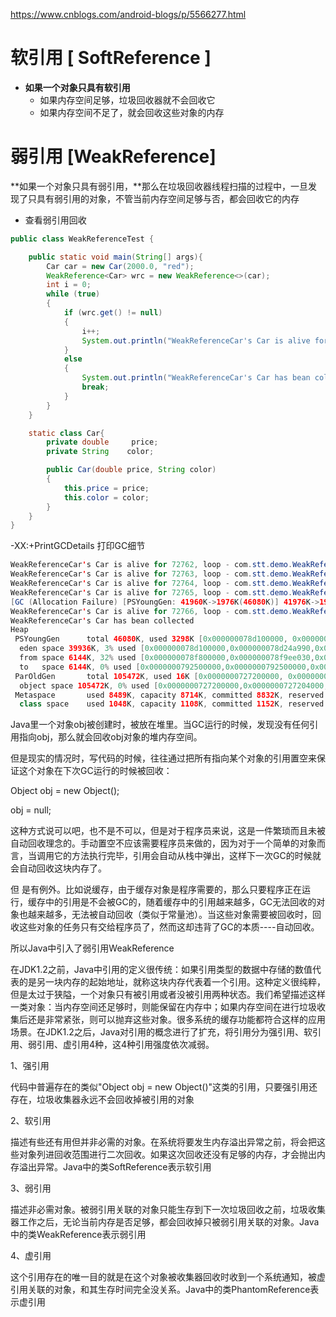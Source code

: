  https://www.cnblogs.com/android-blogs/p/5566277.html 

# 软引用 [ SoftReference ]

- **如果一个对象只具有软引用**
  - 如果内存空间足够，垃圾回收器就不会回收它
  - 如果内存空间不足了，就会回收这些对象的内存 



# 弱引用 [WeakReference]

 **如果一个对象只具有弱引用，**那么在垃圾回收器线程扫描的过程中，一旦发现了只具有弱引用的对象，不管当前内存空间足够与否，都会回收它的内存 



- 查看弱引用回收

```java
public class WeakReferenceTest {

	public static void main(String[] args){
		Car car = new Car(2000.0, "red");
		WeakReference<Car> wrc = new WeakReference<>(car);
		int i = 0;
		while (true)
		{
			if (wrc.get() != null)
			{
				i++;
				System.out.println("WeakReferenceCar's Car is alive for " + i + ", loop - " + wrc);
			}
			else
			{
				System.out.println("WeakReferenceCar's Car has bean collected");
				break;
			}
		}
	}

	static class Car{
		private double     price;
		private String    color;

		public Car(double price, String color)
		{
			this.price = price;
			this.color = color;
		}
	}
}
```



 -XX:+PrintGCDetails 打印GC细节

```java
WeakReferenceCar's Car is alive for 72762, loop - com.stt.demo.WeakReferenceCar@4ccabbaa
WeakReferenceCar's Car is alive for 72763, loop - com.stt.demo.WeakReferenceCar@4ccabbaa
WeakReferenceCar's Car is alive for 72764, loop - com.stt.demo.WeakReferenceCar@4ccabbaa
WeakReferenceCar's Car is alive for 72765, loop - com.stt.demo.WeakReferenceCar@4ccabbaa
[GC (Allocation Failure) [PSYoungGen: 41960K->1976K(46080K)] 41976K->1992K(151552K), 0.0920666 secs] [Times: user=0.08 sys=0.00, real=0.09 secs] 
WeakReferenceCar's Car is alive for 72766, loop - com.stt.demo.WeakReferenceCar@4ccabbaa
WeakReferenceCar's Car has bean collected
Heap
 PSYoungGen      total 46080K, used 3298K [0x000000078d100000, 0x0000000792b00000, 0x00000007c0000000)
  eden space 39936K, 3% used [0x000000078d100000,0x000000078d24a990,0x000000078f800000)
  from space 6144K, 32% used [0x000000078f800000,0x000000078f9ee030,0x000000078fe00000)
  to   space 6144K, 0% used [0x0000000792500000,0x0000000792500000,0x0000000792b00000)
 ParOldGen       total 105472K, used 16K [0x0000000727200000, 0x000000072d900000, 0x000000078d100000)
  object space 105472K, 0% used [0x0000000727200000,0x0000000727204000,0x000000072d900000)
 Metaspace       used 8489K, capacity 8714K, committed 8832K, reserved 1056768K
  class space    used 1048K, capacity 1108K, committed 1152K, reserved 1048576K
```



Java里一个对象obj被创建时，被放在堆里。当GC运行的时候，发现没有任何引用指向obj，那么就会回收obj对象的堆内存空间。

但是现实的情况时，写代码的时候，往往通过把所有指向某个对象的引用置空来保证这个对象在下次GC运行的时候被回收：

Object obj = new Object();

obj = null;

这种方式说可以吧，也不是不可以，但是对于程序员来说，这是一件繁琐而且未被自动回收理念的。手动置空不应该需要程序员来做的，因为对于一个简单的对象而言，当调用它的方法执行完毕，引用会自动从栈中弹出，这样下一次GC的时候就会自动回收这块内存了。

但 是有例外。比如说缓存，由于缓存对象是程序需要的，那么只要程序正在运行，缓存中的引用是不会被GC的，随着缓存中的引用越来越多，GC无法回收的对象也越来越多，无法被自动回收（类似于常量池）。当这些对象需要被回收时，回收这些对象的任务只有交给程序员了，然而这却违背了GC的本质----自动回收。

所以Java中引入了弱引用WeakReference





在JDK1.2之前，Java中引用的定义很传统：如果引用类型的数据中存储的数值代表的是另一块内存的起始地址，就称这块内存代表着一个引用。这种定义很纯粹，但是太过于狭隘，一个对象只有被引用或者没被引用两种状态。我们希望描述这样一类对象：当内存空间还足够时，则能保留在内存中；如果内存空间在进行垃圾收集后还是非常紧张，则可以抛弃这些对象。很多系统的缓存功能都符合这样的应用场景。在JDK1.2之后，Java对引用的概念进行了扩充，将引用分为强引用、软引用、弱引用、虚引用4种，这4种引用强度依次减弱。

1、强引用

代码中普遍存在的类似"Object obj = new Object()"这类的引用，只要强引用还存在，垃圾收集器永远不会回收掉被引用的对象

2、软引用

描述有些还有用但并非必需的对象。在系统将要发生内存溢出异常之前，将会把这些对象列进回收范围进行二次回收。如果这次回收还没有足够的内存，才会抛出内存溢出异常。Java中的类SoftReference表示软引用

3、弱引用

描述非必需对象。被弱引用关联的对象只能生存到下一次垃圾回收之前，垃圾收集器工作之后，无论当前内存是否足够，都会回收掉只被弱引用关联的对象。Java中的类WeakReference表示弱引用

4、虚引用

这个引用存在的唯一目的就是在这个对象被收集器回收时收到一个系统通知，被虚引用关联的对象，和其生存时间完全没关系。Java中的类PhantomReference表示虚引用